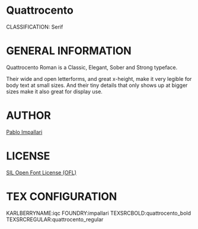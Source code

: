 Quattrocento
============
CLASSIFICATION: Serif


GENERAL INFORMATION
===================

Quattrocento Roman is a Classic,
Elegant, Sober and Strong typeface.

Their wide and open letterforms, and great x-height,
make it very legible for body text at small sizes.
And their tiny details that only shows up at bigger
sizes make it also great for display use.


AUTHOR
======
[Pablo Impallari](http://www.impallari.com)


LICENSE
=======
[SIL Open Font License (OFL)](http://scripts.sil.org/OFL)


TEX CONFIGURATION
=================
KARLBERRYNAME:iqc
FOUNDRY:impallari
TEXSRCBOLD:quattrocento_bold
TEXSRCREGULAR:quattrocento_regular

